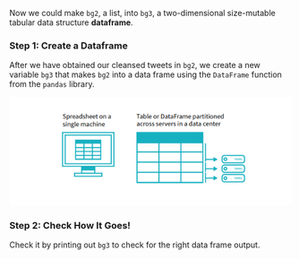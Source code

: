 <!--title={Creating A Data Frame Of Tweets}-->

Now we could make `bg2`, a list, into `bg3`, a two-dimensional size-mutable tabular data structure **dataframe**.

### Step 1: Create a Dataframe

After we have obtained our cleansed tweets in `bg2`, we create a new variable `bg3` that makes `bg2` into a data frame using the `DataFrame` function from the `pandas` library.

![dataframe](./images/43_dataframe.png)

### Step 2: Check How It Goes!

Check it by printing out `bg3` to check for the right data frame output.

